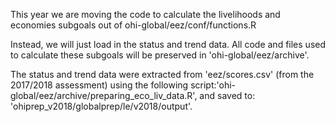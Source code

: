 This year we are moving the code to calculate the livelihoods and economies subgoals out of ohi-global/eez/conf/functions.R

Instead, we will just load in the status and trend data.  All code and files used to calculate these subgoals will be preserved in 'ohi-global/eez/archive'.

The status and trend data were extracted from 'eez/scores.csv' (from the 2017/2018 assessment) using the following script:'ohi-global/eez/archive/preparing_eco_liv_data.R',  and saved to: 'ohiprep_v2018/globalprep/le/v2018/output'.